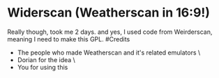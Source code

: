 # Widerscan (Weatherscan in 16:9!)
Really though, took me 2 days. and yes, I used code from Weirderscan, meaning I need to make this GPL.
#Credits
- The people who made Weatherscan and it's related emulators \
- Dorian for the idea \
- You for using this